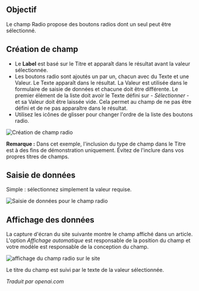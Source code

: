 <!-- Filename: J3.x:Adding_custom_fields/Radio_Field / Display title: Champ Radio -->

## Objectif

Le champ Radio propose des boutons radios dont un seul peut être sélectionné.

## Création de champ

* Le **Label** est basé sur le Titre et apparaît dans le résultat avant la valeur sélectionnée.
* Les boutons radio sont ajoutés un par un, chacun avec du Texte et une Valeur. Le Texte apparaît dans le résultat. La Valeur est utilisée dans le formulaire de saisie de données et chacune doit être différente. Le premier élément de la liste doit avoir le Texte défini sur *- Sélectionner -* et sa Valeur doit être laissée vide. Cela permet au champ de ne pas être défini et de ne pas apparaître dans le résultat.
* Utilisez les icônes de glisser pour changer l'ordre de la liste des boutons radio.

![Création de champ radio](../../../en/images/fields/fields-radio-edit.png)

**Remarque :** Dans cet exemple, l'inclusion du type de champ dans le Titre est à des fins de démonstration uniquement. Évitez de l'inclure dans vos propres titres de champs.

## Saisie de données

Simple : sélectionnez simplement la valeur requise.

![Saisie de données pour le champ radio](../../../en/images/fields/fields-radio-data-entry.png)

## Affichage des données

La capture d'écran du site suivante montre le champ affiché dans un article. L'option *Affichage automatique* est responsable de la position du champ et votre modèle est responsable de la conception du champ.

![affichage du champ radio sur le site](../../../en/images/fields/fields-radio-site.png)

Le titre du champ est suivi par le texte de la valeur sélectionnée.

*Traduit par openai.com*

